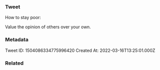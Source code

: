 ### Tweet
How to stay poor:

Value the opinion of others over your own.

### Metadata
Tweet ID: 1504086334775996420
Created At: 2022-03-16T13:25:01.000Z

### Related

